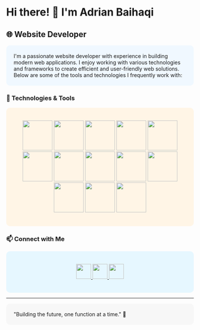 # Hi there! 👋 I'm Adrian Baihaqi

## 🌐 Website Developer

<div style="background-color: #f0f8ff; padding: 20px; border-radius: 10px;">
  I'm a passionate website developer with experience in building modern web applications. I enjoy working with various technologies and frameworks to create efficient and user-friendly web solutions. Below are some of the tools and technologies I frequently work with:
</div>

### 🚀 Technologies & Tools

<div style="background-color: #fff5e6; padding: 20px; border-radius: 10px;">
<p align="center">
  <img src="https://img.shields.io/badge/mysql-4479A1.svg?style=for-the-badge&logo=mysql&logoColor=white" height="80"/>
  <img src="https://img.shields.io/badge/django-%23092E20.svg?style=for-the-badge&logo=django&logoColor=white" height="80">
  <img src="https://img.shields.io/badge/express.js-%23404d59.svg?style=for-the-badge&logo=express&logoColor=%2361DAFB" height="80">
  <img src="https://img.shields.io/badge/node.js-6DA55F?style=for-the-badge&logo=node.js&logoColor=white" height="80">
  <img src="https://img.shields.io/badge/NetBeansIDE-1B6AC6.svg?style=for-the-badge&logo=apache-netbeans-ide&logoColor=white" height="80">
  <img src="https://img.shields.io/badge/Visual%20Studio%20Code-0078d7.svg?style=for-the-badge&logo=visual-studio-code&logoColor=white" height="80">
  <img src="https://img.shields.io/badge/html5-%23E34F26.svg?style=for-the-badge&logo=html5&logoColor=white" height="80">
  <img src="https://img.shields.io/badge/java-%23ED8B00.svg?style=for-the-badge&logo=openjdk&logoColor=white" height="80">
  <img src="https://img.shields.io/badge/javascript-%23323330.svg?style=for-the-badge&logo=javascript&logoColor=%23F7DF1E" height="80">
  <img src="https://img.shields.io/badge/python-3670A0?style=for-the-badge&logo=python&logoColor=ffdd54" height="80">
  <img src="https://img.shields.io/badge/php-%23777BB4.svg?style=for-the-badge&logo=php&logoColor=white" height="80">
  <img src="https://img.shields.io/badge/Windows-0078D6?style=for-the-badge&logo=windows&logoColor=white" height="80">
  <img src="https://img.shields.io/badge/Insomnia-black?style=for-the-badge&logo=insomnia&logoColor=5849BE" height="80">
</p>
</div>

### 📫 Connect with Me

<div style="background-color: #e6f7ff; padding: 20px; border-radius: 10px;">
<p align="center">
  <a href="https://www.linkedin.com/in/adrianbaihaqi/" target="_blank">
    <img src="https://img.shields.io/badge/LinkedIn-%230077B5.svg?style=for-the-badge&logo=linkedin&logoColor=white" height="40">
  </a>
  <a href="https://www.instagram.com/adrian_portofolio/" target="_blank">
    <img src="https://img.shields.io/badge/Instagram-E4405F?style=for-the-badge&logo=instagram&logoColor=white" height="40">
  </a>
  <a href="https://krncw5936.github.io/porto2/" target="_blank">
    <img src="https://img.shields.io/badge/Website-%2312100E.svg?style=for-the-badge&logo=web&logoColor=white" height="40">
  </a>
</p>
</div>

---

<div style="background-color: #f7f7f7; padding: 20px; border-radius: 10px;">
"Building the future, one function at a time." 🌟
</div>
